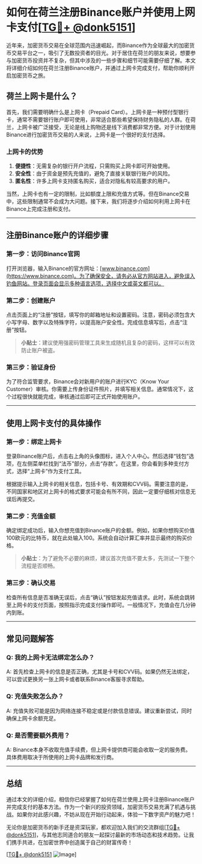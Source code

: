 # 如何在荷兰注册Binance账户并使用上网卡支付[[TG💪+ @donk5151](https://t.me/s/donk5151)]

近年来，加密货币交易在全球范围内迅速崛起，而Binance作为全球最大的加密货币交易平台之一，吸引了无数投资者的目光。对于居住在荷兰的朋友来说，想要参与加密货币投资并不复杂，但其中涉及的一些步骤和细节可能需要仔细了解。本文将详细介绍如何在荷兰注册Binance账户，并通过上网卡完成支付，帮助你顺利开启加密货币之旅。

## 荷兰上网卡是什么？

首先，我们需要明确什么是上网卡（Prepaid Card）。上网卡是一种预付型银行卡，通常不需要银行账户即可使用，非常适合那些希望保持财务隐私的人群。在荷兰，上网卡被广泛接受，无论是线上购物还是线下消费都非常方便。对于计划使用Binance进行加密货币交易的人来说，上网卡是一个很好的支付选择。

### 上网卡的优势

1. **便捷性**：无需复杂的银行开户流程，只需购买上网卡即可开始使用。
2. **安全性**：由于资金是预先充值的，避免了直接关联银行账户的风险。
3. **匿名性**：许多上网卡支持匿名购买，适合对隐私有较高要求的用户。

当然，上网卡也有一定的限制，比如额度上限和充值方式等。但在Binance交易中，这些限制通常不会成为大问题。接下来，我们将逐步介绍如何利用上网卡在Binance上完成注册和支付。

---

## 注册Binance账户的详细步骤

### 第一步：访问Binance官网

打开浏览器，输入Binance的官方网址：[www.binance.com](https://www.binance.com)。为了确保安全，请务必从官方网站进入，避免误入钓鱼网站。登录页面会显示多种语言选项，选择中文或英文都可以。

### 第二步：创建账户

点击页面上的“注册”按钮，填写你的邮箱地址和设置密码。注意，密码必须包含大小写字母、数字以及特殊字符，以提高账户安全性。完成信息填写后，点击“注册”按钮。

> **小贴士**：建议使用强密码管理工具来生成随机且复杂的密码，这样可以有效防止账户被盗。

### 第三步：验证身份

为了符合监管要求，Binance会对新用户的账户进行KYC（Know Your Customer）审核。你需要上传身份证件照片，并填写相关信息。通常情况下，这个过程很快就能完成，审核通过后即可正式开始使用账户。

---

## 使用上网卡支付的具体操作

### 第一步：绑定上网卡

登录Binance账户后，点击右上角的头像图标，进入个人中心。然后选择“钱包”选项，在左侧菜单栏找到“法币”部分，点击“存款”。在这里，你会看到多种支付方式，选择“上网卡”作为支付工具。

根据提示输入上网卡的相关信息，包括卡号、有效期和CVV码。需要注意的是，不同国家和地区对上网卡的格式要求可能会有所不同，因此一定要仔细核对信息无误后再提交。

### 第二步：充值金额

确定绑定成功后，输入你想充值到Binance账户的金额。例如，如果你想购买价值100欧元的比特币，就在此处输入100。系统会自动计算汇率并显示最终的购买价格。

> **小贴士**：为了避免不必要的麻烦，建议首次充值不要太多，先测试一下整个流程是否顺畅。

### 第三步：确认交易

检查所有信息是否准确无误后，点击“确认”按钮发起充值请求。此时，系统会跳转至上网卡的支付页面，按照指示完成支付操作即可。一般情况下，充值会在几分钟内到账。

---

## 常见问题解答

### Q: 我的上网卡无法绑定怎么办？
A: 首先检查上网卡的信息是否正确，尤其是卡号和CVV码。如果仍然无法绑定，可以尝试更换另一张上网卡或者联系Binance客服寻求帮助。

### Q: 充值失败怎么办？
A: 充值失败可能是因为网络连接不稳定或是付款信息错误。建议重新尝试，同时确保上网卡余额充足。

### Q: 是否需要额外费用？
A: Binance本身不收取充值手续费，但上网卡提供商可能会收取一定的服务费。具体费用取决于所使用的上网卡品牌和发行商。

---

## 总结

通过本文的详细介绍，相信你已经掌握了如何在荷兰使用上网卡注册Binance账户并完成支付的基本方法。作为一个新兴的投资领域，加密货币交易充满了机遇与挑战。如果你对此感兴趣，不妨从现在开始行动起来，体验一下数字资产的魅力吧！

无论你是加密货币的新手还是资深玩家，都欢迎加入我们的交流群组[[TG💪+ @donk5151](https://t.me/s/donk5151)]，与其他志同道合的朋友一起探讨最新的市场动态和技术趋势。让我们携手共进，在加密世界中创造属于自己的财富传奇！

[[TG💪+ @donk5151](https://t.me/s/donk5151) ![Image](https://i.postimg.cc/rwNCRYN7/Snipaste-2025-04-30-17-27-05.png)]